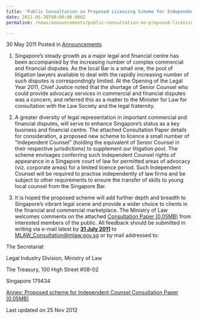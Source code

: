 ```yaml
---
title: 'Public Consultation on Proposed Licensing Scheme for Independent Counsel'
date: 2011-05-30T00:00:00.000Z
permalink: /news/announcements/public-consultation-on-proposed-licensing-scheme-for-independent-counsel/

---
```



30 May 2011 Posted in [Announcements](/news/announcements)

1. Singapore’s steady growth as a major legal and financial centre has been accompanied by the increasing number of complex commercial and financial disputes. As the local Bar is a small one, the pool of litigation lawyers available to deal with the rapidly increasing number of such disputes is correspondingly limited. At the Opening of the Legal Year 2011, Chief Justice noted that the shortage of Senior Counsel who could provide advocacy services in commercial and financial disputes was a concern, and referred this as a matter to the Minister for Law for consultation with the Law Society and the legal fraternity.

2. A greater diversity of legal representation in important commercial and financial disputes, will serve to enhance Singapore’s status as a key business and financial centre. The attached Consultation Paper details for consideration, a proposed new scheme to licence a small number of “Independent Counsel” (holding the equivalent of Senior Counsel in their respective jurisdictions) to supplement our litigation pool. The scheme envisages conferring such Independent Counsel rights of appearance in a Singapore court of law for permitted areas of advocacy (viz. corporate areas) for a limited licence period. Such Independent Counsel will be required to practise independently of law firms and be subject to other requirements to ensure the transfer of skills to young local counsel from the Singapore Bar.

3. It is hoped the proposed scheme will add further depth and breadth to Singapore’s vibrant legal scene and provide a wider choice to clients in the financial and commercial marketplace. The Ministry of Law welcomes comments on the attached [Consultation Paper (0.05MB)](/files/news/announcements/2011/05/linkclickaf3a.pdf) from interested members of the public. All feedback should be submitted in writing via e-mail latest by **<u>31 July 2011</u>** to <MLAW_Consultation@mlaw.gov.sg> or by mail addressed to:


<p class="address-centered">The Secretariat</p>
<p class="address-centered">Legal Industry Division, Ministry of Law</p>
<p class="address-centered">The Treasury, 100 High Street #08-02</p>
<p class="address-centered">Singapore 179434</p>


[Annex: Proposed scheme for Independent Counsel Consultation Paper (0.05MB)](/files/news/announcements/2011/05/linkclickaf3a.pdf) 


<p class="right-side-updated">Last updated on 25 Nov 2012</p> 
